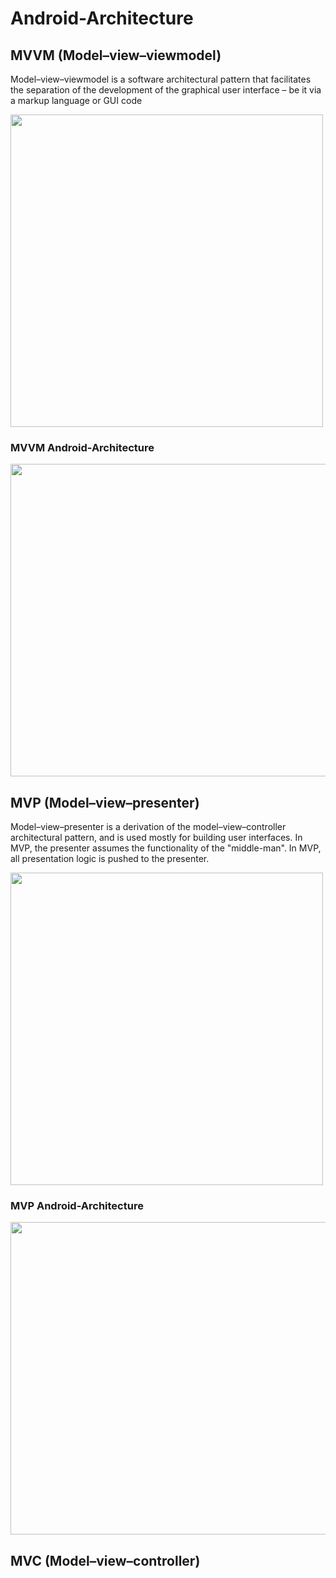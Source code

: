 # Android-Architecture

## MVVM (Model–view–viewmodel) 
Model–view–viewmodel is a software architectural pattern that facilitates the separation of the development of the graphical user interface – be it via a markup language or GUI code

<img src="https://user-images.githubusercontent.com/91980956/154803061-1912740b-72d1-4eda-80cb-410552bf901c.png" width="500" height="500" />

### MVVM Android-Architecture
<img src="https://user-images.githubusercontent.com/91980956/154803223-9166b476-e711-4dfe-a45b-f6ececa1d0c7.png" width="700" height="500" />


## MVP (Model–view–presenter)
Model–view–presenter is a derivation of the model–view–controller architectural pattern, and is used mostly for building user interfaces. In MVP, the presenter assumes the functionality of the "middle-man". In MVP, all presentation logic is pushed to the presenter.

<img src="https://user-images.githubusercontent.com/91980956/154803398-a05e225b-884f-415a-b514-b8d39a7ae7c9.png" width="500" height="500" />

### MVP Android-Architecture
<img src="https://user-images.githubusercontent.com/91980956/154803449-0ca76da3-a8ff-43b6-8575-aaa791ec4c97.png" width="700" height="500" />

## MVC (Model–view–controller)



